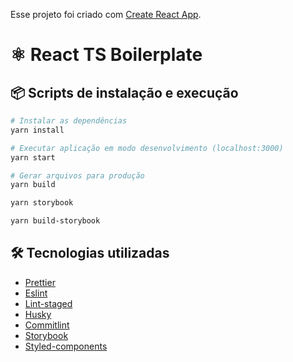 Esse projeto foi criado com [Create React App](https://github.com/facebook/create-react-app).

# ⚛️ React TS Boilerplate

## 📦 Scripts de instalação e execução

```bash
# Instalar as dependências
yarn install
```

```bash
# Executar aplicação em modo desenvolvimento (localhost:3000)
yarn start
```

```bash
# Gerar arquivos para produção
yarn build
```

```bash
yarn storybook
```

```bash
yarn build-storybook
```

## 🛠️ Tecnologias utilizadas

- [Prettier](https://prettier.io)
- [Eslint](https://eslint.org)
- [Lint-staged](https://github.com/okonet/lint-staged)
- [Husky](https://typicode.github.io/husky)
- [Commitlint](https://commitlint.js.org)
- [Storybook](https://storybook.js.org/)
- [Styled-components](https://styled-components.com/)